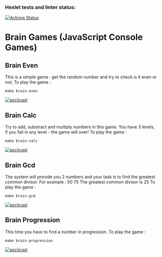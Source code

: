 ### Hexlet tests and linter status:
[![Actions Status](https://github.com/pavel-pj/backend-project-44/actions/workflows/hexlet-check.yml/badge.svg)](https://github.com/pavel-pj/backend-project-44/actions)


# Brain Games (JavaScript Console Games)

## Brain Even 
This is a simple game : get the random number and try to check is it even or not;
To play the game :
```
make brain-even
```


[![asciicast](https://asciinema.org/a/703549.svg)](https://asciinema.org/a/703549)

## Brain Calc
Try to add, substract and multiply numbers in this game. You have 3 levels, if you fail in any level - the game will over!
To play the game :
```
make brain-calc
```
[![asciicast](https://asciinema.org/a/703549.svg)](https://asciinema.org/a/703549)

## Brain Gcd
The system will provide you 2 numbers and your task is to find the greatest common divisor.
For example : 50 75
The greatest common divisor is 25
To play the game :
```
make brain-gcd
```

[![asciicast](https://asciinema.org/a/703594.svg)](https://asciinema.org/a/703594)


## Brain Progression
This time you have to find a number in progression. 
To play the game :
```
make brain-progression
```

[![asciicast](https://asciinema.org/a/703601.svg)](https://asciinema.org/a/703601)
 
